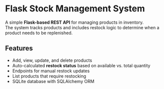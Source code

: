 # Flask Stock Management System


A simple **Flask-based REST API** for managing products in inventory.  
The system tracks products and includes restock logic to determine when a product needs to be replenished.

## Features
- Add, view, update, and delete products
- Auto-calculated **restock status** based on available vs. total quantity
- Endpoints for manual restock updates
- List products that require restocking
- SQLite database with SQLAlchemy ORM